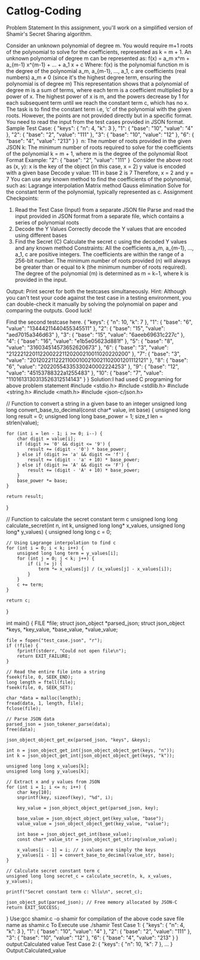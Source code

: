 # Catlog-Coding
Problem Statement
In this assignment, you'll work on a simplified version of Shamir's Secret Sharing algorithm.

Consider an unknown polynomial of degree m. You would require m+1 roots of the polynomial to solve for the coefficients, represented as k = m + 1.
An unknown polynomial of degree m can be represented as:
f(x) = a_m x^m + a_{m-1} x^{m-1} + ... + a_1 x + c
Where:
f(x) is the polynomial function
m is the degree of the polynomial
a_m, a_{m-1}, ..., a_1, c are coefficients (real numbers)
a_m ≠ 0 (since it's the highest degree term, ensuring the polynomial is of degree m)
This representation shows that a polynomial of degree m is a sum of terms, where each term is a coefficient multiplied by a power of x. The highest power of x is m, and the powers decrease by 1 for each subsequent term until we reach the constant term c, which has no x.
The task is to find the constant term i.e, ‘c’ of the polynomial with the given roots. However, the points are not provided directly but in a specific format.
You need to read the input from the test cases provided in JSON format.
Sample Test Case:
{
    "keys": {
        "n": 4,
        "k": 3
    },
    "1": {
        "base": "10",
        "value": "4"
    },
    "2": {
        "base": "2",
        "value": "111"
    },
    "3": {
        "base": "10",
        "value": "12"
    },
    "6": {
        "base": "4",
        "value": "213"
    }
}
​
n: The number of roots provided in the given JSON
k: The minimum number of roots required to solve for the coefficients of the polynomial
k = m + 1, where m is the degree of the polynomial
Root Format Example:
"2": {
    "base": "2",
    "value": "111"
}
​
Consider the above root as (x, y):
x is the key of the object (in this case, x = 2)
y value is encoded with a given base
Decode y value: 111 in base 2 is 7
Therefore, x = 2 and y = 7
You can use any known method to find the coefficients of the polynomial, such as:
Lagrange interpolation
Matrix method
Gauss elimination
Solve for the constant term of the polynomial, typically represented as c.
Assignment Checkpoints:
1. Read the Test Case (Input) from a  separate JSON file
Parse and read the input provided in JSON format from a separate file, which contains a series of polynomial roots
2. Decode the Y Values
Correctly decode the Y values that are encoded using different bases
3. Find the Secret (C)
Calculate the secret c using the decoded Y values and any known method
Constraints:
All the coefficients a_m, a_{m-1}, ..., a_1, c are positive integers.
The coefficients are within the range of a 256-bit number.
The minimum number of roots provided (n) will always be greater than or equal to k (the minimum number of roots required).
The degree of the polynomial (m) is determined as m = k−1, where k is provided in the input.
  
Output: Print secret for both the testcases simultaneously.
Hint: Although you can't test your code against the test case in a testing environment, you can double-check it manually by solving the polynomial on paper and comparing the outputs.
Good luck!

Find the second testcase here.
{
"keys": {
    "n": 10,
    "k": 7
  },
  "1": {
    "base": "6",
    "value": "13444211440455345511"
  },
  "2": {
    "base": "15",
    "value": "aed7015a346d63"
  },
  "3": {
    "base": "15",
    "value": "6aeeb69631c227c"
  },
  "4": {
    "base": "16",
    "value": "e1b5e05623d881f"
  },
  "5": {
    "base": "8",
    "value": "316034514573652620673"
  },
  "6": {
    "base": "3",
    "value": "2122212201122002221120200210011020220200"
  },
  "7": {
    "base": "3",
    "value": "20120221122211000100210021102001201112121"
  },
  "8": {
    "base": "6",
    "value": "20220554335330240002224253"
  },
  "9": {
    "base": "12",
    "value": "45153788322a1255483"
  },
  "10": {
    "base": "7",
    "value": "1101613130313526312514143"
  }
}
Solution:I had used C programing for above problem statement
#include <stdio.h>
#include <stdlib.h>
#include <string.h>
#include <math.h>
#include <json-c/json.h>

// Function to convert a string in a given base to an integer
unsigned long long convert_base_to_decimal(const char* value, int base) {
    unsigned long long result = 0;
    unsigned long long base_power = 1;
    size_t len = strlen(value);
    
    for (int i = len - 1; i >= 0; i--) {
        char digit = value[i];
        if (digit >= '0' && digit <= '9') {
            result += (digit - '0') * base_power;
        } else if (digit >= 'a' && digit <= 'f') {
            result += (digit - 'a' + 10) * base_power;
        } else if (digit >= 'A' && digit <= 'F') {
            result += (digit - 'A' + 10) * base_power;
        }
        base_power *= base;
    }
    
    return result;
}

// Function to calculate the secret constant term c
unsigned long long calculate_secret(int n, int k, unsigned long long* x_values, unsigned long long* y_values) {
    unsigned long long c = 0;

    // Using Lagrange interpolation to find c
    for (int i = 0; i < k; i++) {
        unsigned long long term = y_values[i];
        for (int j = 0; j < k; j++) {
            if (i != j) {
                term *= x_values[j] / (x_values[j] - x_values[i]);
            }
        }
        c += term;
    }

    return c;
}

int main() {
    FILE *file;
    struct json_object *parsed_json;
    struct json_object *keys, *key_value, *base_value, *value_value;

    file = fopen("test_case.json", "r");
    if (!file) {
        fprintf(stderr, "Could not open file\n");
        return EXIT_FAILURE;
    }

    // Read the entire file into a string
    fseek(file, 0, SEEK_END);
    long length = ftell(file);
    fseek(file, 0, SEEK_SET);
    
    char *data = malloc(length);
    fread(data, 1, length, file);
    fclose(file);

    // Parse JSON data
    parsed_json = json_tokener_parse(data);
    free(data);

    json_object_object_get_ex(parsed_json, "keys", &keys);
    
    int n = json_object_get_int(json_object_object_get(keys, "n"));
    int k = json_object_get_int(json_object_object_get(keys, "k"));

    unsigned long long x_values[k];
    unsigned long long y_values[k];

    // Extract x and y values from JSON
    for (int i = 1; i <= n; i++) {
        char key[10];
        snprintf(key, sizeof(key), "%d", i);
        
        key_value = json_object_object_get(parsed_json, key);
        
        base_value = json_object_object_get(key_value, "base");
        value_value = json_object_object_get(key_value, "value");

        int base = json_object_get_int(base_value);
        const char* value_str = json_object_get_string(value_value);

        x_values[i - 1] = i; // x values are simply the keys
        y_values[i - 1] = convert_base_to_decimal(value_str, base);
    }

    // Calculate secret constant term c
    unsigned long long secret_c = calculate_secret(n, k, x_values, y_values);

    printf("Secret constant term c: %llu\n", secret_c);

    json_object_put(parsed_json); // Free memory allocated by JSON-C
    return EXIT_SUCCESS;
}
Use:gcc shamir.c -o shamir for compilation of the above code save file name as shamir.c
To Execute use ./shamir
Test Case 1:
{
  "keys": {
      "n": 4,
      "k": 3
  },
  "1": {
      "base": "10",
      "value": "4"
  },
  "2": {
      "base": "2",
      "value": "111"
  },
  "3": {
      "base": "10",
      "value": "12"
  },
  "6": {
      "base": "4",
      "value": "213"
  }
}
output:Calculated value
Test Case 2:
{
  "keys": {
      "n": 10,
      "k": 7
  },
  ...
}
Output:Calculated_value
